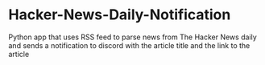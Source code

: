 # Hacker-News-Daily-Notification
Python app that uses RSS feed to parse news from The Hacker News daily and sends a notification to discord with the article title and the link to the article
